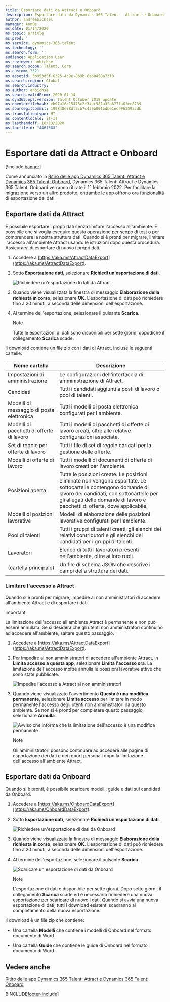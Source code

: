 ```yaml
---
title: Esportare dati da Attract e Onboard
description: Esportare dati da Dynamics 365 Talent - Attract e Onboard.
author: andreabichsel
manager: AnnBe
ms.date: 01/14/2020
ms.topic: article
ms.prod: ''
ms.service: dynamics-365-talent
ms.technology: ''
ms.search.form: ''
audience: Application User
ms.reviewer: anbichse
ms.search.scope: Talent, Core
ms.custom: 7521
ms.assetid: 3b953d5f-6325-4c9e-8b9b-6ab0458a73f8
ms.search.region: Global
ms.search.industry: ''
ms.author: anbichse
ms.search.validFrom: 2020-01-14
ms.dyn365.ops.version: Talent October 2019 update
ms.openlocfilehash: eb97a16c15476c2f34ec581a32a677fa6fee8739
ms.sourcegitcommit: 199848e78df5cb7c439b001bdbe1ece963593cdb
ms.translationtype: HT
ms.contentlocale: it-IT
ms.lasthandoff: 10/13/2020
ms.locfileid: "4461583"
---
```

# <a name="export-data-from-attract-and-onboard"></a>Esportare dati da Attract e Onboard

[!include [banner](includes/banner.md)]

Come annunciato in [Ritiro delle app Dynamics 365 Talent: Attract e Dynamics 365 Talent: Onboard](https://community.dynamics.com/365/talent/b/dynamics365fortalent/posts/retiring-dynamics-365-talent-attract-and-onboard-apps), Dynamics 365 Talent: Attract e Dynamics 365 Talent: Onboard verranno ritirate il 1° febbraio 2022. Per facilitare la migrazione verso un altro prodotto, entrambe le app offrono ora funzionalità di esportazione dei dati.

## <a name="export-data-from-attract"></a>Esportare dati da Attract

È possibile esportare i propri dati senza limitare l'accesso all'ambiente. È possibile che si voglia eseguire questa operazione per scopo di test o per comprendere la nostra struttura dati. Quando si è pronti per migrare, limitare l'accesso all'ambiente Attract usando le istruzioni dopo questa procedura. Assicurarsi di esportare di nuovo i propri dati. 

1. Accedere a [https://aka.ms/AttractDataExport](https://aka.ms/AttractDataExport).

2. Sotto **Esportazione dati**, selezionare **Richiedi un'esportazione di dati**.

   ![[Richiedere un'esportazione di dati da Attract](./media/attract-onboard-export-data-attract-request.png)](./media/attract-onboard-export-data-attract-request.png)

3. Quando viene visualizzata la finestra di messaggio **Elaborazione della richiesta in corso**, selezionare **OK**. L'esportazione di dati può richiedere fino a 20 minuti, a seconda delle dimensioni dell'esportazione.

4. Al termine dell'esportazione, selezionare il pulsante **Scarica**. 

   >[!NOTE]
   >Tutte le esportazioni di dati sono disponibili per sette giorni, dopodiché il collegamento **Scarica** scade.</br>
   
Il download contiene un file zip con i dati di Attract, incluse le seguenti cartelle:

| Nome cartella | Descrizione |
| --- | --- |
| Impostazioni di amministrazione | Le configurazioni dell'interfaccia di amministrazione di Attract. |
| Candidati | Tutti i candidati aggiunti a posti di lavoro o pool di talenti. |
| Modelli di messaggio di posta elettronica | Tutti i modelli di posta elettronica configurati per l'ambiente. |
| Modelli di pacchetti di offerte di lavoro | Tutti i modelli di pacchetti di offerte di lavoro creati, oltre alle relative configurazioni associate. |
| Set di regole per offerte di lavoro |  Tutti i file di set di regole caricati per la gestione delle offerte. |
| Modelli di offerte di lavoro | Tutti i modelli di documenti di offerte di lavoro creati per l'ambiente. |
| Posizioni aperta | Tutte le posizioni create. Le posizioni eliminate non vengono esportate. Le sottocartelle contengono domande di lavoro dei candidati, con sottocartelle per gli allegati delle domande di lavoro e pacchetti di offerte, dove applicabile. |
| Modelli di posizioni lavorative | Modelli di elaborazione delle posizioni lavorative configurati per l'ambiente. |
| Pool di talenti | Tutti i gruppi di talenti creati, gli elenchi dei relativi contributori e gli elenchi dei candidati per i gruppi di talenti. |
| Lavoratori | Elenco di tutti i lavoratori presenti nell'ambiente, oltre ai loro ruoli. |
| (cartella principale) | Un file di schema JSON che descrive i campi della struttura dei dati. |

### <a name="restrict-access-to-attract"></a>Limitare l'accesso a Attract

Quando si è pronti per migrare, impedire ai non amministratori di accedere all'ambiente Attract e di esportare i dati.

>[!IMPORTANT]
>La limitazione dell'accesso all'ambiente Attract è permanente e non può essere annullata. Se si desidera che gli utenti non amministratori continuino ad accedere all'ambiente, saltare questo passaggio.

1. Accedere a [https://aka.ms/AttractDataExport](https://aka.ms/AttractDataExport).

2. Per impedire ai non amministratori di accedere all'ambiente Attract, in **Limita accesso a questa app**, selezionare **Limita l'accesso ora**. La limitazione dell'accesso inoltre annulla le posizioni lavorative attive che sono state pubblicate.

   ![[Impedire l'accesso a Attract ai non amministratori](./media/attract-onboard-export-data-attract-restrict-access.png)](./media/attract-onboard-export-data-attract-restrict-access.png)

3. Quando viene visualizzato l'avvertimento **Questa è una modifica permanente**, selezionare **Limita accesso** per limitare in modo permanente l'accesso degli utenti non amministratori da questo ambiente. Se non si è pronti per completare questo passaggio, selezionare **Annulla**.

   ![[Avviso che informa che la limitazione dell'accesso è una modifica permanente](./media/attract-onboard-export-data-attract-warning.png)](./media/attract-onboard-export-data-attract-warning.png)

   >[!NOTE]
   >Gli amministratori possono continuare ad accedere alle pagine di esportazione dei dati e dei report personali dopo la limitazione dell'accesso all'ambiente Attract.

## <a name="export-data-from-onboard"></a>Esportare dati da Onboard

Quando si è pronti, è possibile scaricare modelli, guide e dati sui candidati da Onboard.

1. Accedere a [https://aka.ms/OnboardDataExport](https://aka.ms/OnboardDataExport).

2. Sotto **Esportazione dati**, selezionare **Richiedi un'esportazione di dati**. 

   ![[Richiedere un'esportazione di dati da Onboard](./media/attract-onboard-export-data-onboard-request.png)](./media/attract-onboard-export-data-onboard-request.png)

3. Quando viene visualizzata la finestra di messaggio **Elaborazione della richiesta in corso**, selezionare **OK**. L'esportazione di dati può richiedere fino a 20 minuti, a seconda delle dimensioni dell'esportazione.

4. Al termine dell'esportazione, selezionare il pulsante **Scarica**. 

   ![[Scaricare un esportazione di dati da Onboard](./media/attract-onboard-export-data-onboard-download.png)](./media/attract-onboard-export-data-onboard-download.png)

   >[!NOTE]
   >L'esportazione di dati è disponibile per sette giorni. Dopo sette giorni, il collegamento **Scarica** scade ed è necessario richiedere una nuova esportazione per scaricare di nuovo i dati. Quando si avvia una nuova esportazione di dati, tutti i download esistenti scadranno al completamento della nuova esportazione.

Il download è un file zip che contiene:

- Una cartella **Modelli** che contiene i modelli di Onboard nel formato documento di Word.

- Una cartella **Guide** che contiene le guide di Onboard nel formato documento di Word.

## <a name="see-also"></a>Vedere anche

[Ritiro delle app Dynamics 365 Talent: Attract e Dynamics 365 Talent: Onboard](https://community.dynamics.com/365/talent/b/dynamics365fortalent/posts/retiring-dynamics-365-talent-attract-and-onboard-apps)

[!INCLUDE[footer-include](../includes/footer-banner.md)]